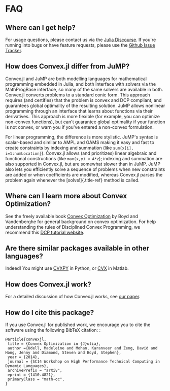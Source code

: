 FAQ
===


Where can I get help?
---------------------

For usage questions, please contact us via the
[Julia Discourse](https://discourse.julialang.org/c/domain/opt). If you're
running into bugs or have feature requests, please use the [Github Issue
Tracker](https://github.com/JuliaOpt/Convex.jl/issues).

How does Convex.jl differ from JuMP?
------------------------------------

Convex.jl and JuMP are both modelling languages for mathematical
programming embedded in Julia, and both interface with solvers via the
MathProgBase interface, so many of the same solvers are available in
both. Convex.jl converts problems to a standard conic form. This
approach requires (and certifies) that the problem is convex and DCP
compliant, and guarantees global optimality of the resulting solution.
JuMP allows nonlinear programming through an interface that learns about
functions via their derivatives. This approach is more flexible (for
example, you can optimize non-convex functions), but can't guarantee
global optimality if your function is not convex, or warn you if you've
entered a non-convex formulation.

For linear programming, the difference is more stylistic. JuMP's syntax
is scalar-based and similar to AMPL and GAMS making it easy and fast to
create constraints by indexing and summation (like
`sum{x[i], i=1:numLocation}`). Convex.jl allows (and prioritizes) linear
algebraic and functional constructions (like `max(x,y) < A*z`); indexing
and summation are also supported in Convex.jl, but are somewhat slower
than in JuMP. JuMP also lets you efficiently solve a sequence of
problems when new constraints are added or when coefficients are
modified, whereas Convex.jl parses the problem again whenever the
[solve!]{.title-ref} method is called.

Where can I learn more about Convex Optimization?
-------------------------------------------------

See the freely available book [Convex
Optimization](http://web.stanford.edu/~boyd/cvxbook/) by Boyd and
Vandenberghe for general background on convex optimization. For help
understanding the rules of Disciplined Convex Programming, we recommend
this [DCP tutorial website](http://dcp.stanford.edu/).

Are there similar packages available in other languages?
--------------------------------------------------------

Indeed! You might use [CVXPY](http://www.cvxpy.org) in Python, or
[CVX](http://cvxr.com/) in Matlab.

How does Convex.jl work?
------------------------

For a detailed discussion of how Convex.jl works, see [our
paper](http://www.arxiv.org/abs/1410.4821).

How do I cite this package?
---------------------------

If you use Convex.jl for published work, we encourage you to cite the
software using the following BibTeX citation: :

    @article{convexjl,
     title = {Convex Optimization in {J}ulia},
     author ={Udell, Madeleine and Mohan, Karanveer and Zeng, David and Hong, Jenny and Diamond, Steven and Boyd, Stephen},
     year = {2014},
     journal = {SC14 Workshop on High Performance Technical Computing in Dynamic Languages},
     archivePrefix = "arXiv",
     eprint = {1410.4821},
     primaryClass = "math-oc",
    }
